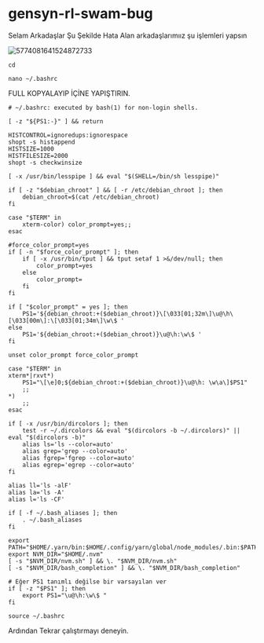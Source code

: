 # gensyn-rl-swam-bug

Selam Arkadaşlar Şu Şekilde Hata Alan arkadaşlarımıız şu işlemleri yapsın

![5774081641524872733](https://github.com/user-attachments/assets/ad3b2607-f1df-4659-98e1-38e058ebbee4)

```
cd
```

```
nano ~/.bashrc
```

FULL KOPYALAYIP İÇİNE YAPIŞTIRIN.

```
# ~/.bashrc: executed by bash(1) for non-login shells.

[ -z "${PS1:-}" ] && return

HISTCONTROL=ignoredups:ignorespace
shopt -s histappend
HISTSIZE=1000
HISTFILESIZE=2000
shopt -s checkwinsize

[ -x /usr/bin/lesspipe ] && eval "$(SHELL=/bin/sh lesspipe)"

if [ -z "$debian_chroot" ] && [ -r /etc/debian_chroot ]; then
    debian_chroot=$(cat /etc/debian_chroot)
fi

case "$TERM" in
    xterm-color) color_prompt=yes;;
esac

#force_color_prompt=yes
if [ -n "$force_color_prompt" ]; then
    if [ -x /usr/bin/tput ] && tput setaf 1 >&/dev/null; then
        color_prompt=yes
    else
        color_prompt=
    fi
fi

if [ "$color_prompt" = yes ]; then
    PS1='${debian_chroot:+($debian_chroot)}\[\033[01;32m\]\u@\h\[\033[00m\]:\[\033[01;34m\]\w\$ '
else
    PS1='${debian_chroot:+($debian_chroot)}\u@\h:\w\$ '
fi

unset color_prompt force_color_prompt

case "$TERM" in
xterm*|rxvt*)
    PS1="\[\e]0;${debian_chroot:+($debian_chroot)}\u@\h: \w\a\]$PS1"
    ;;
*)
    ;;
esac

if [ -x /usr/bin/dircolors ]; then
    test -r ~/.dircolors && eval "$(dircolors -b ~/.dircolors)" || eval "$(dircolors -b)"
    alias ls='ls --color=auto'
    alias grep='grep --color=auto'
    alias fgrep='fgrep --color=auto'
    alias egrep='egrep --color=auto'
fi

alias ll='ls -alF'
alias la='ls -A'
alias l='ls -CF'

if [ -f ~/.bash_aliases ]; then
    . ~/.bash_aliases
fi

export PATH="$HOME/.yarn/bin:$HOME/.config/yarn/global/node_modules/.bin:$PATH"
export NVM_DIR="$HOME/.nvm"
[ -s "$NVM_DIR/nvm.sh" ] && \. "$NVM_DIR/nvm.sh"
[ -s "$NVM_DIR/bash_completion" ] && \. "$NVM_DIR/bash_completion"

# Eğer PS1 tanımlı değilse bir varsayılan ver
if [ -z "$PS1" ]; then
    export PS1="\u@\h:\w\$ "
fi
```


```
source ~/.bashrc
```

Ardından Tekrar çalıştırmayı deneyin.
